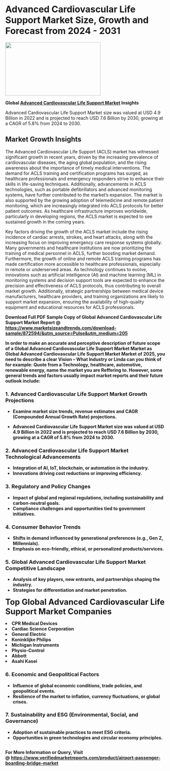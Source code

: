 <H1>Advanced Cardiovascular Life Support Market Size, Growth and Forecast from 2024 - 2031</H1><img class="aligncenter size-medium wp-image-584254" src="https://thirdeyenews.in/wp-content/uploads/2024/09/Global-Market-Research-300x168.jpeg" alt="" width="300" height="168" /><p><strong>Global&nbsp;<a href="https://www.marketsizeandtrends.com/download-sample/872594/&amp;utm_source=Pulse&amp;utm_medium=205">Advanced Cardiovascular Life Support Market</a> Insights</strong></p><p>Advanced Cardiovascular Life Support Market size was valued at USD 4.9 Billion in 2022 and is projected to reach USD 7.6 Billion by 2030, growing at a CAGR of 5.8% from 2024 to 2030.</p><p><h2>Market Growth Insights</h2> <p>The Advanced Cardiovascular Life Support (ACLS) market has witnessed significant growth in recent years, driven by the increasing prevalence of cardiovascular diseases, the aging global population, and the rising awareness about the importance of timely medical interventions. The demand for ACLS training and certification programs has surged, as healthcare professionals and emergency responders strive to enhance their skills in life-saving techniques. Additionally, advancements in ACLS technologies, such as portable defibrillators and advanced monitoring systems, have further contributed to the market’s expansion. The market is also supported by the growing adoption of telemedicine and remote patient monitoring, which are increasingly integrated into ACLS protocols for better patient outcomes. As healthcare infrastructure improves worldwide, particularly in developing regions, the ACLS market is expected to see sustained growth in the coming years.</p> <p><strong></strong></p> <p>Key factors driving the growth of the ACLS market include the rising incidence of cardiac arrests, strokes, and heart attacks, along with the increasing focus on improving emergency care response systems globally. Many governments and healthcare institutions are now prioritizing the training of medical personnel in ACLS, further boosting market demand. Furthermore, the growth of online and remote ACLS training programs has made certification more accessible to healthcare professionals, especially in remote or underserved areas. As technology continues to evolve, innovations such as artificial intelligence (AI) and machine learning (ML) in monitoring systems and decision support tools are expected to enhance the precision and effectiveness of ACLS protocols, thus contributing to overall market growth. Additionally, strategic partnerships between medical device manufacturers, healthcare providers, and training organizations are likely to support market expansion, ensuring the availability of high-quality equipment and educational resources for ACLS professionals.</p> <p><strong></p><p><span class=""><strong>Download Full PDF Sample Copy of Global Advanced Cardiovascular Life Support Market Report</strong> @ <a href="https://www.marketsizeandtrends.com/download-sample/872594/&amp;utm_source=Pulse&amp;utm_medium=205" target="_blank">https://www.marketsizeandtrends.com/download-sample/872594/&amp;utm_source=Pulse&amp;utm_medium=205</a></span></p><p>In order to make an accurate and perceptive description of future scope of a Global&nbsp;Advanced Cardiovascular Life Support Market Market as Global&nbsp;Advanced Cardiovascular Life Support Market Market of 2025, you need to describe a clear Vision &ndash; What Industry or Linda can you think of for example: Quote from a Technology, healthcare, automotive, renewable energy, name the market you are Reffering to. However, some general trends and factors usually impact market reports and their future outlook include:</p><h3>1.&nbsp;<strong>Advanced Cardiovascular Life Support Market Growth Projections</strong></h3><ul><li>Examine market size trends, revenue estimates and CAGR (Compounded Annual Growth Rate) projections.</li><li><p>Advanced Cardiovascular Life Support Market size was valued at USD 4.9 Billion in 2022 and is projected to reach USD 7.6 Billion by 2030, growing at a CAGR of 5.8% from 2024 to 2030.</p></li></ul><h3>2.&nbsp;<strong>Advanced Cardiovascular Life Support Market Technological Advancements</strong></h3><ul><li>Integration of AI, IoT, blockchain, or automation in the industry.</li><li>Innovations driving cost reductions or improving efficiency.</li></ul><h3>3.&nbsp;<strong>Regulatory and Policy Changes</strong></h3><ul><li>Impact of global and regional regulations, including sustainability and carbon-neutral goals.</li><li>Compliance challenges and opportunities tied to government initiatives.</li></ul><h3>4.&nbsp;<strong>Consumer Behavior Trends</strong></h3><ul><li>Shifts in demand influenced by generational preferences (e.g., Gen Z, Millennials).</li><li>Emphasis on eco-friendly, ethical, or personalized products/services.</li></ul><h3>5.&nbsp;<strong>Global Advanced Cardiovascular Life Support Market Competitive Landscape</strong></h3><ul><li>Analysis of key players, new entrants, and partnerships shaping the industry.</li><li>Strategies for differentiation and market penetration.</li></ul><p data-pm-slice="1 1 []"><span style="color: inherit; font-family: inherit; font-size: 25px;">Top Global Advanced Cardiovascular Life Support Market Companies</span></p><div class="" data-test-id=""><p><li>CPR Medical Devices</li><li> Cardiac Science Corporation</li><li> General Electric</li><li> Koninklijke Philips</li><li> Michigan Instruments</li><li> Physio-Control</li><li> Abbott</li><li> Asahi Kasei</li></p></div><h3>6.&nbsp;<strong>Economic and Geopolitical Factors</strong></h3><ul><li>Influence of global economic conditions, trade policies, and geopolitical events.</li><li>Resilience of the market to inflation, currency fluctuations, or global crises.</li></ul><h3>7.&nbsp;<strong>Sustainability and ESG (Environmental, Social, and Governance)</strong></h3><ul><li>Adoption of sustainable practices to meet ESG criteria.</li><li>Opportunities in green technologies and circular economy principles.</li></ul><h2><strong style="font-size: 14px;">For More Information or Query, Visit @&nbsp;</strong><a style="background-color: #ffffff; font-size: 14px;" href="https://www.marketsizeandtrends.com/report/advanced-cardiovascular-life-support-market/" target="_blank">https://www.verifiedmarketreports.com/product/airport-passenger-boarding-bridge-market</a></h2>
